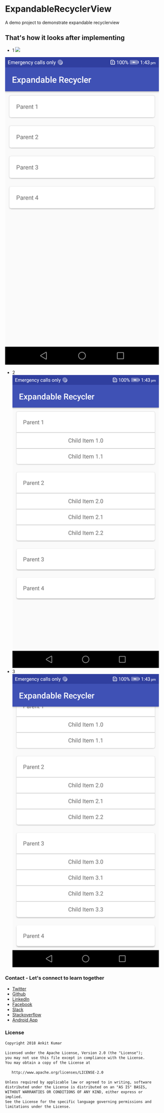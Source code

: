 # ExpandableRecyclerView
A demo project to demonstrate expandable recyclerview

## That's how it looks after implementing
- 1
![](https://github.com/AnkitDroidGit/ExpandableRecyclerView/blob/master/screens/expand.png)

![](https://github.com/AnkitDroidGit/ExpandableRecyclerView/blob/master/screens/1.png)
- 2
![](https://github.com/AnkitDroidGit/ExpandableRecyclerView/blob/master/screens/2.png)
- 3 
![](https://github.com/AnkitDroidGit/ExpandableRecyclerView/blob/master/screens/3.png)


### Contact - Let's connect to learn together
- [Twitter](https://twitter.com/KumarAnkitRKE)
- [Github](https://github.com/AnkitDroidGit)
- [LinkedIn](https://www.linkedin.com/in/kumarankitkumar/)
- [Facebook](https://www.facebook.com/freeankit)
- [Slack](https://ankitdroid.slack.com)
- [Stackoverflow](https://stackoverflow.com/users/3282461/android)
- [Android App](https://play.google.com/store/apps/details?id=com.freeankit.ankitprofile)


### License

    Copyright 2018 Ankit Kumar

    Licensed under the Apache License, Version 2.0 (the "License");
    you may not use this file except in compliance with the License.
    You may obtain a copy of the License at

       http://www.apache.org/licenses/LICENSE-2.0

    Unless required by applicable law or agreed to in writing, software
    distributed under the License is distributed on an "AS IS" BASIS,
    WITHOUT WARRANTIES OR CONDITIONS OF ANY KIND, either express or implied.
    See the License for the specific language governing permissions and
    limitations under the License.
